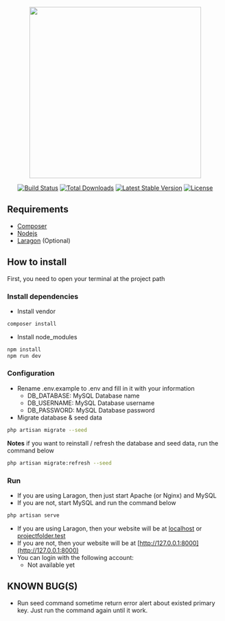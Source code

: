 <p align="center"><a href="https://laravel.com" target="_blank"><img src="https://raw.githubusercontent.com/laravel/art/master/logo-lockup/5%20SVG/2%20CMYK/1%20Full%20Color/laravel-logolockup-cmyk-red.svg" width="400"></a></p>

<p align="center">
<a href="https://travis-ci.org/laravel/framework"><img src="https://travis-ci.org/laravel/framework.svg" alt="Build Status"></a>
<a href="https://packagist.org/packages/laravel/framework"><img src="https://img.shields.io/packagist/dt/laravel/framework" alt="Total Downloads"></a>
<a href="https://packagist.org/packages/laravel/framework"><img src="https://img.shields.io/packagist/v/laravel/framework" alt="Latest Stable Version"></a>
<a href="https://packagist.org/packages/laravel/framework"><img src="https://img.shields.io/packagist/l/laravel/framework" alt="License"></a>
</p>

## Requirements

- [Composer](https://getcomposer.org/)
- [Nodejs](https://nodejs.org/en/)
- [Laragon](https://github.com/Phu1237/laragon/releases) (Optional)

## How to install

First, you need to open your terminal at the project path

### Install dependencies

- Install vendor

```bash
composer install
```

- Install node_modules

```bash
npm install
npm run dev
```

### Configuration

- Rename .env.example to .env and fill in it with your information
  - DB_DATABASE: MySQL Database name
  - DB_USERNAME: MySQL Database username
  - DB_PASSWORD: MySQL Database password
- Migrate database & seed data

```bash
php artisan migrate --seed
```

**Notes**
if you want to reinstall / refresh the database and seed data, run the command below

```bash
php artisan migrate:refresh --seed
```

### Run

- If you are using Laragon, then just start Apache (or Nginx) and MySQL
- If you are not, start MySQL and run the command below

```bash
php artisan serve
```

- If you are using Laragon, then your website will be at [localhost](http://localhost) or [projectfolder.test](projectname.test)
- If you are not, then your website will be at [http://127.0.0.1:8000](http://127.0.0.1:8000)
- You can login with the following account:
  - Not available yet

## KNOWN BUG(S)

- Run seed command sometime return error alert about existed primary key. Just run the command again until it work.
